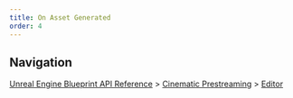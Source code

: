 ```yaml
---
title: On Asset Generated
order: 4
---
```

## Navigation

[Unreal Engine Blueprint API Reference](https://dev.epicgames.com/documentation/en-us/unreal-engine/BlueprintAPI) > [Cinematic Prestreaming](https://dev.epicgames.com/documentation/en-us/unreal-engine/BlueprintAPI/CinematicPrestreaming) > [Editor](https://dev.epicgames.com/documentation/en-us/unreal-engine/BlueprintAPI/CinematicPrestreaming/Editor)
